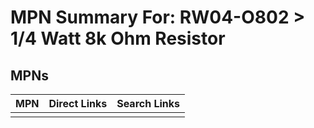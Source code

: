 



# MPN Summary For: RW04-O802 > 1/4 Watt 8k Ohm Resistor

## MPNs
  

|MPN|Direct Links|Search Links|
| :--- | :--- | :--- |
||||
